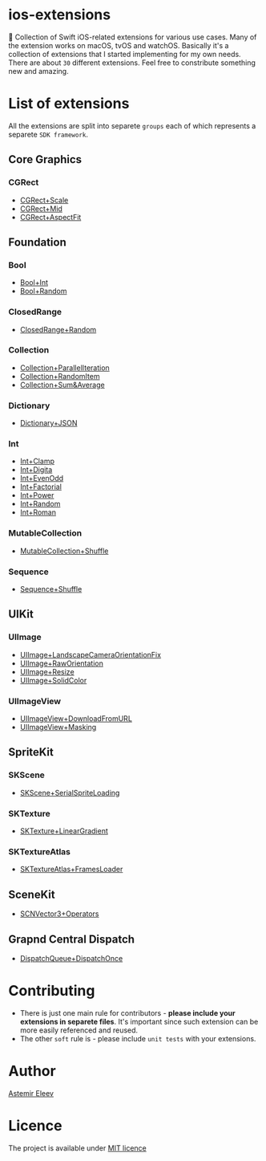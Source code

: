 # ios-extensions
🎉 Collection of Swift iOS-related extensions for various use cases. Many of the extension works on macOS, tvOS and watchOS. Basically it's a collection of extensions that I started implementing for my own needs. There are about `30` different extensions. Feel free to constribute something new and amazing. 

# List of extensions
All the extensions are split into separete `groups` each of which represents a separete `SDK framework`. 

## Core Graphics
### CGRect
- [CGRect+Scale](https://github.com/jVirus/ios-extensions/blob/master/ios-extensions/Extensions/CoreGraphics/CGRect%2BScale.swift)
- [CGRect+Mid](https://github.com/jVirus/ios-extensions/blob/master/ios-extensions/Extensions/CoreGraphics/CGRect%2BMid.swift)
- [CGRect+AspectFit](https://github.com/jVirus/ios-extensions/blob/master/ios-extensions/Extensions/CoreGraphics/CGRect%2BAspectFit.swift)

## Foundation
### Bool
- [Bool+Int](https://github.com/jVirus/ios-extensions/blob/master/ios-extensions/Extensions/Foundation/Bool/Bool%2BInt.swift)
- [Bool+Random](https://github.com/jVirus/ios-extensions/blob/master/ios-extensions/Extensions/Foundation/Bool/Bool%2BRandom.swift)
### ClosedRange
- [ClosedRange+Random](https://github.com/jVirus/ios-extensions/blob/master/ios-extensions/Extensions/Foundation/ClosedRange/ClosedRange%2BRandom.swift)   
### Collection 
- [Collection+ParallelIteration](https://github.com/jVirus/ios-extensions/blob/master/ios-extensions/Extensions/Foundation/Collection/Collection%2BParallelIteration.swift)
- [Collection+RandomItem](https://github.com/jVirus/ios-extensions/blob/master/ios-extensions/Extensions/Foundation/Collection/Collection%2BRandomItem.swift)
- [Collection+Sum&Average](https://github.com/jVirus/ios-extensions/blob/master/ios-extensions/Extensions/Foundation/Collection/Collection%2BSum%26Average.swift)
### Dictionary
- [Dictionary+JSON](https://github.com/jVirus/ios-extensions/blob/master/ios-extensions/Extensions/Foundation/Dictionary/Dictionary%2BJSON.swift)
### Int
- [Int+Clamp](https://github.com/jVirus/ios-extensions/blob/master/ios-extensions/Extensions/Foundation/Int/Int%2BClamp.swift)
- [Int+Digita](https://github.com/jVirus/ios-extensions/blob/master/ios-extensions/Extensions/Foundation/Int/Int%2BDigits.swift)
- [Int+EvenOdd](https://github.com/jVirus/ios-extensions/blob/master/ios-extensions/Extensions/Foundation/Int/Int%2BEvenOdd.swift)
- [Int+Factorial](https://github.com/jVirus/ios-extensions/blob/master/ios-extensions/Extensions/Foundation/Int/Int%2BFactorial.swift)
- [Int+Power](https://github.com/jVirus/ios-extensions/blob/master/ios-extensions/Extensions/Foundation/Int/Int%2BPower.swift)
- [Int+Random](https://github.com/jVirus/ios-extensions/blob/master/ios-extensions/Extensions/Foundation/Int/Int%2BRandom.swift)
- [Int+Roman](https://github.com/jVirus/ios-extensions/blob/master/ios-extensions/Extensions/Foundation/Int/Int%2BRoman.swift)
### MutableCollection 
- [MutableCollection+Shuffle](https://github.com/jVirus/ios-extensions/blob/master/ios-extensions/Extensions/Foundation/MutableCollection/MutableCollection%2BShuffle.swift)

### Sequence  
- [Sequence+Shuffle](https://github.com/jVirus/ios-extensions/blob/master/ios-extensions/Extensions/Foundation/Sequence/Sequence%2BShuffle.swift)

## UIKit
### UIImage
- [UIImage+LandscapeCameraOrientationFix](https://github.com/jVirus/ios-extensions/blob/master/ios-extensions/Extensions/UIKit/UIImage/UIImage%2BLandscapeCameraOrientationFix.swift)
- [UIImage+RawOrientation](https://github.com/jVirus/ios-extensions/blob/master/ios-extensions/Extensions/UIKit/UIImage/UIImage%2BRawOrientation.swift)
- [UIImage+Resize](https://github.com/jVirus/ios-extensions/blob/master/ios-extensions/Extensions/UIKit/UIImage/UIImage%2BResize.swift)
- [UIImage+SolidColor](https://github.com/jVirus/ios-extensions/blob/master/ios-extensions/Extensions/UIKit/UIImage/UIImage%2BSolidColor.swift)

### UIImageView
- [UIImageView+DownloadFromURL](https://github.com/jVirus/ios-extensions/blob/master/ios-extensions/Extensions/UIKit/UIImageView/UIImageView%2BDownloadFromURL.swift)
- [UIImageView+Masking](https://github.com/jVirus/ios-extensions/blob/master/ios-extensions/Extensions/UIKit/UIImageView/UIImageView%2BMasking.swift)

## SpriteKit
### SKScene
- [SKScene+SerialSpriteLoading](https://github.com/jVirus/ios-extensions/blob/master/ios-extensions/Extensions/SpriteKit/SKScene/SKScene%2BSerialSpriteLoading.swift)

### SKTexture
- [SKTexture+LinearGradient](https://github.com/jVirus/ios-extensions/blob/master/ios-extensions/Extensions/SpriteKit/SKTexture/SKTexture%2BLinearGradient.swift)

### SKTextureAtlas
- [SKTextureAtlas+FramesLoader](https://github.com/jVirus/ios-extensions/blob/master/ios-extensions/Extensions/SpriteKit/SKTextureAtlas/SKTextureAtlas%2BFramesLoader.swift)

## SceneKit
- [SCNVector3+Operators](https://github.com/jVirus/ios-extensions/blob/master/ios-extensions/Extensions/SceneKit/SCNVector3%2BOperators.swift)

## Grapnd Central Dispatch
- [DispatchQueue+DispatchOnce](https://github.com/jVirus/ios-extensions/blob/master/ios-extensions/Extensions/Grand%20Central%20Dispatch/DispatchQueue%2BDispatchOnce.swift)


# Contributing 
- There is just one main rule for contributors - **please include your extensions in separete files**. It's important since such extension can be more easily referenced and reused.
- The other `soft` rule is - please include `unit tests` with your extensions. 

# Author 
[Astemir Eleev](https://github.com/jVirus)

# Licence
The project is available under [MIT licence](https://github.com/jVirus/ios-extensions/blob/master/LICENSE)
